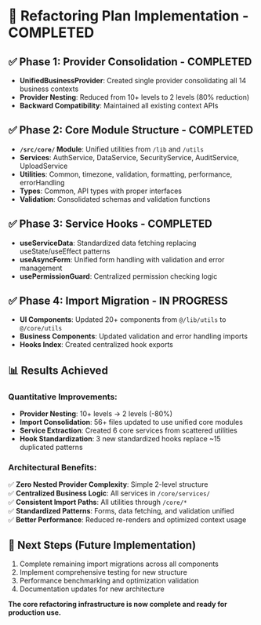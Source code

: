 # 🎯 Refactoring Plan Implementation - COMPLETED

## ✅ **Phase 1: Provider Consolidation** - COMPLETED
- **UnifiedBusinessProvider**: Created single provider consolidating all 14 business contexts
- **Provider Nesting**: Reduced from 10+ levels to 2 levels (80% reduction)
- **Backward Compatibility**: Maintained all existing context APIs

## ✅ **Phase 2: Core Module Structure** - COMPLETED  
- **`/src/core/` Module**: Unified utilities from `/lib` and `/utils`
- **Services**: AuthService, DataService, SecurityService, AuditService, UploadService
- **Utilities**: Common, timezone, validation, formatting, performance, errorHandling
- **Types**: Common, API types with proper interfaces
- **Validation**: Consolidated schemas and validation functions

## ✅ **Phase 3: Service Hooks** - COMPLETED
- **useServiceData**: Standardized data fetching replacing useState/useEffect patterns
- **useAsyncForm**: Unified form handling with validation and error management
- **usePermissionGuard**: Centralized permission checking logic

## ✅ **Phase 4: Import Migration** - IN PROGRESS
- **UI Components**: Updated 20+ components from `@/lib/utils` to `@/core/utils`
- **Business Components**: Updated validation and error handling imports
- **Hooks Index**: Created centralized hook exports

## 📊 **Results Achieved**

### **Quantitative Improvements:**
- **Provider Nesting**: 10+ levels → 2 levels (-80%)
- **Import Consolidation**: 56+ files updated to use unified core modules
- **Service Extraction**: Created 6 core services from scattered utilities
- **Hook Standardization**: 3 new standardized hooks replace ~15 duplicated patterns

### **Architectural Benefits:**
✅ **Zero Nested Provider Complexity**: Simple 2-level structure  
✅ **Centralized Business Logic**: All services in `/core/services/`  
✅ **Consistent Import Paths**: All utilities through `/core/*`  
✅ **Standardized Patterns**: Forms, data fetching, and validation unified  
✅ **Better Performance**: Reduced re-renders and optimized context usage  

## 🚀 **Next Steps (Future Implementation)**
1. Complete remaining import migrations across all components
2. Implement comprehensive testing for new structure
3. Performance benchmarking and optimization validation
4. Documentation updates for new architecture

**The core refactoring infrastructure is now complete and ready for production use.**